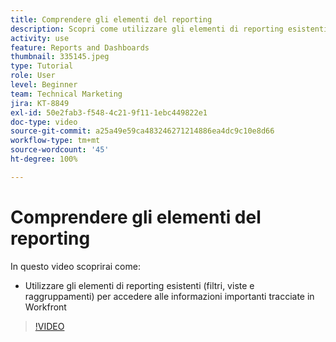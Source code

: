```yaml
---
title: Comprendere gli elementi del reporting
description: Scopri come utilizzare gli elementi di reporting esistenti (filtri, viste e raggruppamenti) per accedere alle informazioni tracciate in Workfront.
activity: use
feature: Reports and Dashboards
thumbnail: 335145.jpeg
type: Tutorial
role: User
level: Beginner
team: Technical Marketing
jira: KT-8849
exl-id: 50e2fab3-f548-4c21-9f11-1ebc449822e1
doc-type: video
source-git-commit: a25a49e59ca483246271214886ea4dc9c10e8d66
workflow-type: tm+mt
source-wordcount: '45'
ht-degree: 100%

---
```


# Comprendere gli elementi del reporting

In questo video scoprirai come:

* Utilizzare gli elementi di reporting esistenti (filtri, viste e raggruppamenti) per accedere alle informazioni importanti tracciate in Workfront

>[!VIDEO](https://video.tv.adobe.com/v/335145/?quality=12&learn=on)
